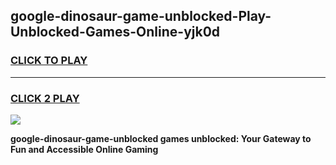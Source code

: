 
## google-dinosaur-game-unblocked-Play-Unblocked-Games-Online-yjk0d
<h3>
<a href="https://premium76.site?title=google-dinosaur-game-unblocked&ref=24A">CLICK TO PLAY</a></h3>
<hr>

<h3>
<a href="https://premium76.site?title=google-dinosaur-game-unblocked&ref=24A">CLICK 2 PLAY</a>
  
</h3>

<a href="https://premium76.site?title=google-dinosaur-game-unblocked&ref=24A"><img src="https://clearcache.store/games.png"></a>


**google-dinosaur-game-unblocked games unblocked: Your Gateway to Fun and Accessible Online Gaming**
